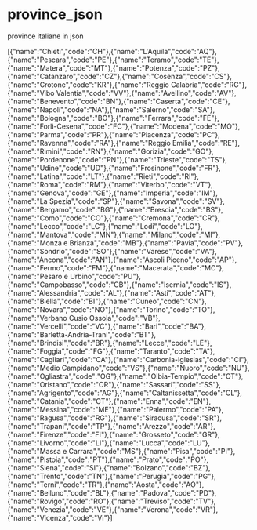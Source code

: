 # province_json
province italiane in json

[{"name":"Chieti","code":"CH"},{"name":"L'Aquila","code":"AQ"},{"name":"Pescara","code":"PE"},{"name":"Teramo","code":"TE"},{"name":"Matera","code":"MT"},{"name":"Potenza","code":"PZ"},{"name":"Catanzaro","code":"CZ"},{"name":"Cosenza","code":"CS"},{"name":"Crotone","code":"KR"},{"name":"Reggio Calabria","code":"RC"},{"name":"Vibo Valentia","code":"VV"},{"name":"Avellino","code":"AV"},{"name":"Benevento","code":"BN"},{"name":"Caserta","code":"CE"},{"name":"Napoli","code":"NA"},{"name":"Salerno","code":"SA"},{"name":"Bologna","code":"BO"},{"name":"Ferrara","code":"FE"},{"name":"Forlì-Cesena","code":"FC"},{"name":"Modena","code":"MO"},{"name":"Parma","code":"PR"},{"name":"Piacenza","code":"PC"},{"name":"Ravenna","code":"RA"},{"name":"Reggio Emilia","code":"RE"},{"name":"Rimini","code":"RN"},{"name":"Gorizia","code":"GO"},{"name":"Pordenone","code":"PN"},{"name":"Trieste","code":"TS"},{"name":"Udine","code":"UD"},{"name":"Frosinone","code":"FR"},{"name":"Latina","code":"LT"},{"name":"Rieti","code":"RI"},{"name":"Roma","code":"RM"},{"name":"Viterbo","code":"VT"},{"name":"Genova","code":"GE"},{"name":"Imperia","code":"IM"},{"name":"La Spezia","code":"SP"},{"name":"Savona","code":"SV"},{"name":"Bergamo","code":"BG"},{"name":"Brescia","code":"BS"},{"name":"Como","code":"CO"},{"name":"Cremona","code":"CR"},{"name":"Lecco","code":"LC"},{"name":"Lodi","code":"LO"},{"name":"Mantova","code":"MN"},{"name":"Milano","code":"MI"},{"name":"Monza e Brianza","code":"MB"},{"name":"Pavia","code":"PV"},{"name":"Sondrio","code":"SO"},{"name":"Varese","code":"VA"},{"name":"Ancona","code":"AN"},{"name":"Ascoli Piceno","code":"AP"},{"name":"Fermo","code":"FM"},{"name":"Macerata","code":"MC"},{"name":"Pesaro e Urbino","code":"PU"},{"name":"Campobasso","code":"CB"},{"name":"Isernia","code":"IS"},{"name":"Alessandria","code":"AL"},{"name":"Asti","code":"AT"},{"name":"Biella","code":"BI"},{"name":"Cuneo","code":"CN"},{"name":"Novara","code":"NO"},{"name":"Torino","code":"TO"},{"name":"Verbano Cusio Ossola","code":"VB"},{"name":"Vercelli","code":"VC"},{"name":"Bari","code":"BA"},{"name":"Barletta-Andria-Trani","code":"BT"},{"name":"Brindisi","code":"BR"},{"name":"Lecce","code":"LE"},{"name":"Foggia","code":"FG"},{"name":"Taranto","code":"TA"},{"name":"Cagliari","code":"CA"},{"name":"Carbonia-Iglesias","code":"CI"},{"name":"Medio Campidano","code":"VS"},{"name":"Nuoro","code":"NU"},{"name":"Ogliastra","code":"OG"},{"name":"Olbia-Tempio","code":"OT"},{"name":"Oristano","code":"OR"},{"name":"Sassari","code":"SS"},{"name":"Agrigento","code":"AG"},{"name":"Caltanissetta","code":"CL"},{"name":"Catania","code":"CT"},{"name":"Enna","code":"EN"},{"name":"Messina","code":"ME"},{"name":"Palermo","code":"PA"},{"name":"Ragusa","code":"RG"},{"name":"Siracusa","code":"SR"},{"name":"Trapani","code":"TP"},{"name":"Arezzo","code":"AR"},{"name":"Firenze","code":"FI"},{"name":"Grosseto","code":"GR"},{"name":"Livorno","code":"LI"},{"name":"Lucca","code":"LU"},{"name":"Massa e Carrara","code":"MS"},{"name":"Pisa","code":"PI"},{"name":"Pistoia","code":"PT"},{"name":"Prato","code":"PO"},{"name":"Siena","code":"SI"},{"name":"Bolzano","code":"BZ"},{"name":"Trento","code":"TN"},{"name":"Perugia","code":"PG"},{"name":"Terni","code":"TR"},{"name":"Aosta","code":"AO"},{"name":"Belluno","code":"BL"},{"name":"Padova","code":"PD"},{"name":"Rovigo","code":"RO"},{"name":"Treviso","code":"TV"},{"name":"Venezia","code":"VE"},{"name":"Verona","code":"VR"},{"name":"Vicenza","code":"VI"}]

